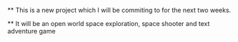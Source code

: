 ** This is a new project which I will be commiting to for the next two weeks.

** It will be an open world space exploration, space shooter and text adventure game